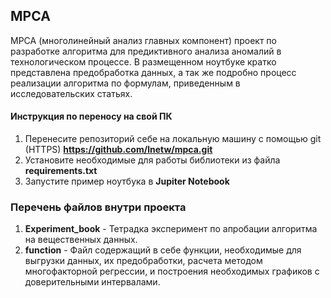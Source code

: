 ## MPCA

MPCA (многолинейный анализ главных компонент) проект по разработке алгоритма для предиктивного анализа аномалий 
в технологическом процессе. В размещенном ноутбуке кратко представлена предобработка данных, а так же подробно процесс 
реализации алгоритма по формулам, приведенным в исследовательских статьях.

#### Инструкция по переносу на свой ПК
1. Перенесите репозиторий себе на локальную машину c помощью git (HTTPS)
**https://github.com/lnetw/mpca.git**
2. Установите необходимые для работы библиотеки из файла **requirements.txt**
3. Запустите пример ноутбука в **Jupiter Notebook**

### Перечень файлов внутри проекта
1. **Experiment_book** - Тетрадка эксперимент по апробации алгоритма на вещественных данных. 
2. **function** - Файл содержащий в себе функции, необходимые для выгрузки данных, их предобработки, расчета методом многофакторной регрессии, и построения необходимых графиков с доверительными интервалами.

